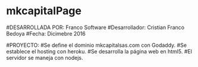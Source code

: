 # mkcapitalPage

#DESARROLLADA POR: Franco Software
	      #Desarrollador: Cristian Franco Bedoya
	      #Fecha: Dicimebre 2016

#PROYECTO:
	#Se define el dominio mkcapitalsas.com con Godaddy.
	#Se establece el hosting con heroku.
	#Se desarrolla la página web en html5.
	#El servidor se maneja con nodejs.
	